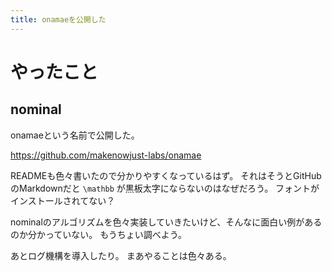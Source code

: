 ```yaml
---
title: onamaeを公開した
---
```


# やったこと

## nominal

onamaeという名前で公開した。

<https://github.com/makenowjust-labs/onamae>

READMEも色々書いたので分かりやすくなっているはず。
それはそうとGitHubのMarkdownだと `\mathbb` が黒板太字にならないのはなぜだろう。
フォントがインストールされてない？

nominalのアルゴリズムを色々実装していきたいけど、そんなに面白い例があるのか分かっていない。
もうちょい調べよう。

あとログ機構を導入したり。
まあやることは色々ある。
